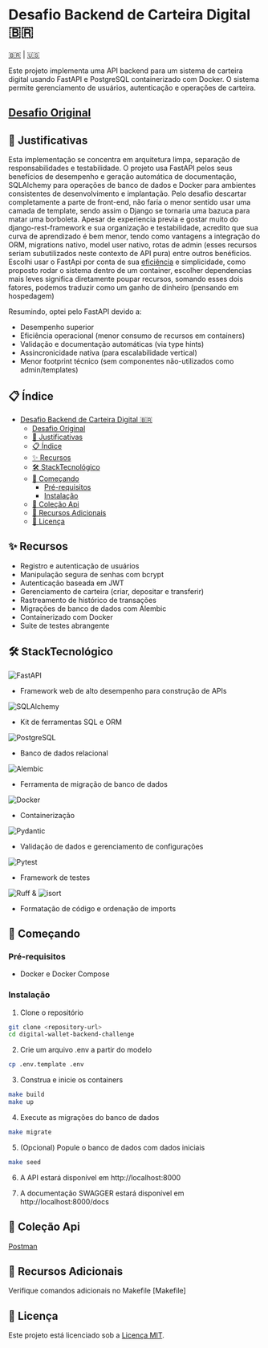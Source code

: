 # Desafio Backend de Carteira Digital 🇧🇷

[🇧🇷](#) | [🇺🇸](README.md)

Este projeto implementa uma API backend para um sistema de carteira digital usando FastAPI e PostgreSQL containerizado com Docker. O sistema permite gerenciamento de usuários, autenticação e operações de carteira.

## [Desafio Original](https://github.com/WL-Consultings/challenges/tree/main/backend)

## 🤔 Justificativas
Esta implementação se concentra em arquitetura limpa, separação de responsabilidades e testabilidade. O projeto usa FastAPI pelos seus benefícios de desempenho e geração automática de documentação, SQLAlchemy para operações de banco de dados e Docker para ambientes consistentes de desenvolvimento e implantação.
Pelo desafio descartar completamente a parte de front-end, não faria o menor sentido usar uma camada de template, sendo assim o Django se tornaria uma bazuca para matar uma borboleta.
Apesar de experiencia previa e gostar muito do django-rest-framework e sua organização e testabilidade, acredito que sua curva de aprendizado é bem menor, tendo como vantagens a integração do ORM, migrations nativo, model user nativo, rotas de admin (esses recursos seriam subutilizados neste contexto de API pura) entre outros benéficios. Escolhi usar o FastApi por conta de sua [eficiência](https://fastapi.tiangolo.com/#performance) e simplicidade, como proposto rodar o sistema dentro de um container, escolher dependencias mais leves significa diretamente poupar recursos, somando esses dois fatores, podemos traduzir como um ganho de dinheiro (pensando em hospedagem)

Resumindo, optei pelo FastAPI devido a:

- Desempenho superior
- Eficiência operacional (menor consumo de recursos em containers)
- Validação e documentação automáticas (via type hints)
- Assincronicidade nativa (para escalabilidade vertical)
- Menor footprint técnico (sem componentes não-utilizados como admin/templates)

## 📋 Índice
- [Desafio Backend de Carteira Digital 🇧🇷](#desafio-backend-de-carteira-digital-)
  - [Desafio Original](#desafio-original)
  - [🤔 Justificativas](#-justificativas)
  - [📋 Índice](#-índice)
  - [✨ Recursos](#-recursos)
  - [🛠️ StackTecnológico](#️-stacktecnológico)
  - [🚀 Começando](#-começando)
    - [Pré-requisitos](#pré-requisitos)
    - [Instalação](#instalação)
  - [🔌 Coleção Api](#-coleção-api)
  - [🔧 Recursos Adicionais](#-recursos-adicionais)
  - [📄 Licença](#-licença)

## ✨ Recursos
- Registro e autenticação de usuários
- Manipulação segura de senhas com bcrypt
- Autenticação baseada em JWT
- Gerenciamento de carteira (criar, depositar e transferir)
- Rastreamento de histórico de transações
- Migrações de banco de dados com Alembic
- Containerizado com Docker
- Suite de testes abrangente

## 🛠️ StackTecnológico 
  ![FastAPI](https://img.shields.io/badge/FastAPI-005571?style=for-the-badge&logo=fastapi)
- Framework web de alto desempenho para construção de APIs

![SQLAlchemy](https://img.shields.io/badge/SQLAlchemy-CC2927?style=for-the-badge&logo=sqlalchemy&logoColor=white)
-  Kit de ferramentas SQL e ORM
  
![PostgreSQL](https://img.shields.io/badge/PostgreSQL-316192?style=for-the-badge&logo=postgresql&logoColor=white) 
- Banco de dados relacional

![Alembic](https://img.shields.io/badge/Alembic-2D3B4D?style=for-the-badge) 

- Ferramenta de migração de banco de dados

![Docker](https://img.shields.io/badge/Docker-2496ED?style=for-the-badge&logo=docker&logoColor=white) 
- Containerização

![Pydantic](https://img.shields.io/badge/Pydantic-E92063?style=for-the-badge&logo=pydantic&logoColor=white) 
- Validação de dados e gerenciamento de configurações

![Pytest](https://img.shields.io/badge/Pytest-0A9EDC?style=for-the-badge&logo=pytest&logoColor=white) 
- Framework de testes
  
![Ruff](https://img.shields.io/badge/Ruff-000000?style=for-the-badge) & ![isort](https://img.shields.io/badge/isort-3776AB?style=for-the-badge) 
- Formatação de código e ordenação de imports

## 🚀 Começando

### Pré-requisitos
- Docker e Docker Compose

### Instalação
1. Clone o repositório
```bash
git clone <repository-url>
cd digital-wallet-backend-challenge
```
2. Crie um arquivo .env a partir do modelo
```bash
cp .env.template .env
```
3. Construa e inicie os containers
```bash
make build
make up
```
4. Execute as migrações do banco de dados
```bash
make migrate
```
5. (Opcional) Popule o banco de dados com dados iniciais
```bash
make seed
```
6. A API estará disponível em http://localhost:8000

7. A documentação SWAGGER estará disponível em http://localhost:8000/docs

## 🔌 Coleção Api
[Postman](https://www.postman.com/multibags-grupo-07-7809/workspace/digital-wallet/collection/19410713-bf433808-9700-4353-8f3b-8a75c772d0bd?action=share&creator=19410713)

## 🔧 Recursos Adicionais
Verifique comandos adicionais no Makefile [Makefile]

## 📄 Licença
Este projeto está licenciado sob a [Licença MIT](LICENSE).